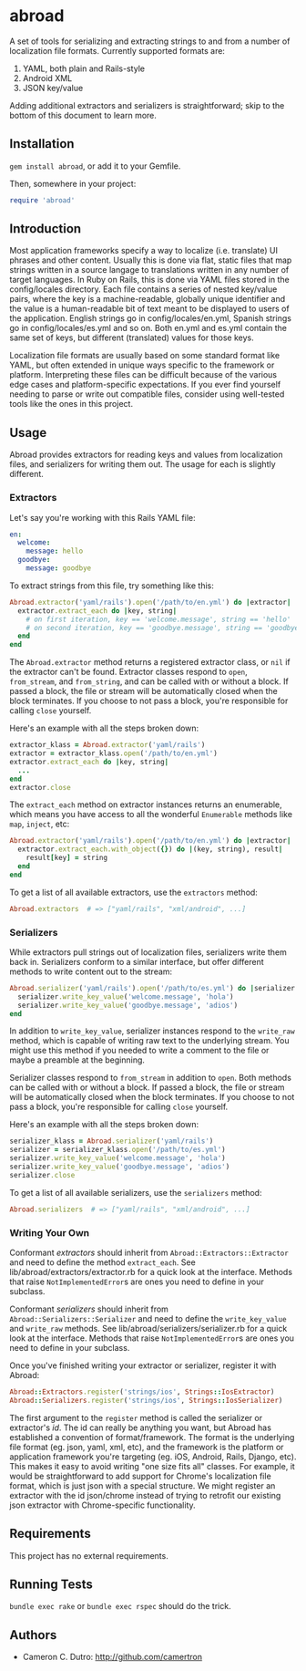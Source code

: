 abroad
====================

A set of tools for serializing and extracting strings to and from a number of localization file formats. Currently supported formats are:

1. YAML, both plain and Rails-style
2. Android XML
3. JSON key/value

Adding additional extractors and serializers is straightforward; skip to the bottom of this document to learn more.

## Installation

`gem install abroad`, or add it to your Gemfile.

Then, somewhere in your project:

```ruby
require 'abroad'
```

## Introduction

Most application frameworks specify a way to localize (i.e. translate) UI phrases and other content. Usually this is done via flat, static files that map strings written in a source langage to translations written in any number of target languages. In Ruby on Rails, this is done via YAML files stored in the config/locales directory. Each file contains a series of nested key/value pairs, where the key is a machine-readable, globally unique identifier and the value is a human-readable bit of text meant to be displayed to users of the application. English strings go in config/locales/en.yml, Spanish strings go in config/locales/es.yml and so on. Both en.yml and es.yml contain the same set of keys, but different (translated) values for those keys.

Localization file formats are usually based on some standard format like YAML, but often extended in unique ways specific to the framework or platform. Interpreting these files can be difficult because of the various edge cases and platform-specific expectations. If you ever find yourself needing to parse or write out compatible files, consider using well-tested tools like the ones in this project.

## Usage

Abroad provides extractors for reading keys and values from localization files, and serializers for writing them out. The usage for each is slightly different.

### Extractors

Let's say you're working with this Rails YAML file:

```yaml
en:
  welcome:
    message: hello
  goodbye:
    message: goodbye
```

To extract strings from this file, try something like this:

```ruby
Abroad.extractor('yaml/rails').open('/path/to/en.yml') do |extractor|
  extractor.extract_each do |key, string|
    # on first iteration, key == 'welcome.message', string == 'hello'
    # on second iteration, key == 'goodbye.message', string == 'goodbye'
  end
end
```

The `Abroad.extractor` method returns a registered extractor class, or `nil` if the extractor can't be found. Extractor classes respond to `open`, `from_stream`, and `from_string`, and can be called with or without a block. If passed a block, the file or stream will be automatically closed when the block terminates. If you choose to not pass a block, you're responsible for calling `close` yourself.

Here's an example with all the steps broken down:

```ruby
extractor_klass = Abroad.extractor('yaml/rails')
extractor = extractor_klass.open('/path/to/en.yml')
extractor.extract_each do |key, string|
  ...
end
extractor.close
```

The `extract_each` method on extractor instances returns an enumerable, which means you have access to all the wonderful `Enumerable` methods like `map`, `inject`, etc:

```ruby
Abroad.extractor('yaml/rails').open('/path/to/en.yml') do |extractor|
  extractor.extract_each.with_object({}) do |(key, string), result|
    result[key] = string
  end
end
```

To get a list of all available extractors, use the `extractors` method:

```ruby
Abroad.extractors  # => ["yaml/rails", "xml/android", ...]
```

### Serializers

While extractors pull strings out of localization files, serializers write them back in. Serializers conform to a similar interface, but offer different methods to write content out to the stream:

```ruby
Abroad.serializer('yaml/rails').open('/path/to/es.yml') do |serializer|
  serializer.write_key_value('welcome.message', 'hola')
  serializer.write_key_value('goodbye.message', 'adios')
end
```

In addition to `write_key_value`, serializer instances respond to the `write_raw` method, which is capable of writing raw text to the underlying stream. You might use this method if you needed to write a comment to the file or maybe a preamble at the beginning.

Serializer classes respond to `from_stream` in addition to `open`. Both methods can be called with or without a block. If passed a block, the file or stream will be automatically closed when the block terminates. If you choose to not pass a block, you're responsible for calling `close` yourself.

Here's an example with all the steps broken down:

```ruby
serializer_klass = Abroad.serializer('yaml/rails')
serializer = serializer_klass.open('/path/to/es.yml')
serializer.write_key_value('welcome.message', 'hola')
serializer.write_key_value('goodbye.message', 'adios')
serializer.close
```

To get a list of all available serializers, use the `serializers` method:

```ruby
Abroad.serializers  # => ["yaml/rails", "xml/android", ...]
```

### Writing Your Own

Conformant _extractors_ should inherit from `Abroad::Extractors::Extractor` and need to define the method `extract_each`. See lib/abroad/extractors/extractor.rb for a quick look at the interface. Methods that raise `NotImplementedError`s are ones you need to define in your subclass.

Conformant _serializers_ should inherit from `Abroad::Serializers::Serializer` and need to define the `write_key_value` and `write_raw` methods. See lib/abroad/serializers/serializer.rb for a quick look at the interface. Methods that raise `NotImplementedError`s are ones you need to define in your subclass.

Once you've finished writing your extractor or serializer, register it with Abroad:

```ruby
Abroad::Extractors.register('strings/ios', Strings::IosExtractor)
Abroad::Serializers.register('strings/ios', Strings::IosSerializer)
```

The first argument to the `register` method is called the serializer or extractor's _id_. The id can really be anything you want, but Abroad has established a convention of format/framework. The format is the underlying file format (eg. json, yaml, xml, etc), and the framework is the platform or application framework you're targeting (eg. iOS, Android, Rails, Django, etc). This makes it easy to avoid writing "one size fits all" classes. For example, it would be straightforward to add support for Chrome's localization file format, which is just json with a special structure. We might register an extractor with the id json/chrome instead of trying to retrofit our existing json extractor with Chrome-specific functionality.

## Requirements

This project has no external requirements.

## Running Tests

`bundle exec rake` or `bundle exec rspec` should do the trick.

## Authors

* Cameron C. Dutro: http://github.com/camertron
